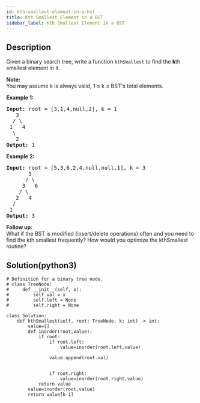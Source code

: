 ```yaml
---
id: kth-smallest-element-in-a-bst
title: Kth Smallest Element in a BST
sidebar_label: Kth Smallest Element in a BST
---
```

## Description
<div class="description">
<p>Given a binary search tree, write a function <code>kthSmallest</code> to find the <b>k</b>th smallest element in it.</p>

<p><b>Note: </b><br />
You may assume k is always valid, 1 &le; k &le; BST&#39;s total elements.</p>

<p><strong>Example 1:</strong></p>

<pre>
<strong>Input:</strong> root = [3,1,4,null,2], k = 1
   3
  / \
 1   4
  \
&nbsp;  2
<strong>Output:</strong> 1</pre>

<p><strong>Example 2:</strong></p>

<pre>
<strong>Input:</strong> root = [5,3,6,2,4,null,null,1], k = 3
       5
      / \
     3   6
    / \
   2   4
  /
 1
<strong>Output:</strong> 3
</pre>

<p><b>Follow up:</b><br />
What if the BST is modified (insert/delete operations) often and you need to find the kth smallest frequently? How would you optimize the kthSmallest routine?</p>

</div>

## Solution(python3)
```python3
# Definition for a binary tree node.
# class TreeNode:
#     def __init__(self, x):
#         self.val = x
#         self.left = None
#         self.right = None

class Solution:
    def kthSmallest(self, root: TreeNode, k: int) -> int:
        value=[]
        def inorder(root,value):
            if root: 
                if root.left:
                    value=inorder(root.left,value)
                
                value.append(root.val)
            
            
                if root.right:
                    value=inorder(root.right,value)
            return value
        value=inorder(root,value)
        return value[k-1]
        
```